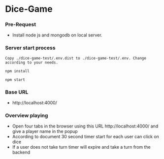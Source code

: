 # Dice-Game

### Pre-Request
- Install node js and mongodb on local server.

### Server start process
```
Copy ./dice-game-test/.env.dist to ./dice-game-test/.env. Change according to your needs.

npm install

npm start
```

### Base URL
- http://localhost:4000/

### Overview playing
- Open four tabs in the browser using this URL http://localhost:4000/ and give a player name in the popup
- According to document 30 second timer start for each user can click on dice
- If a user does not take turn timer will expire and take a turn from the backend